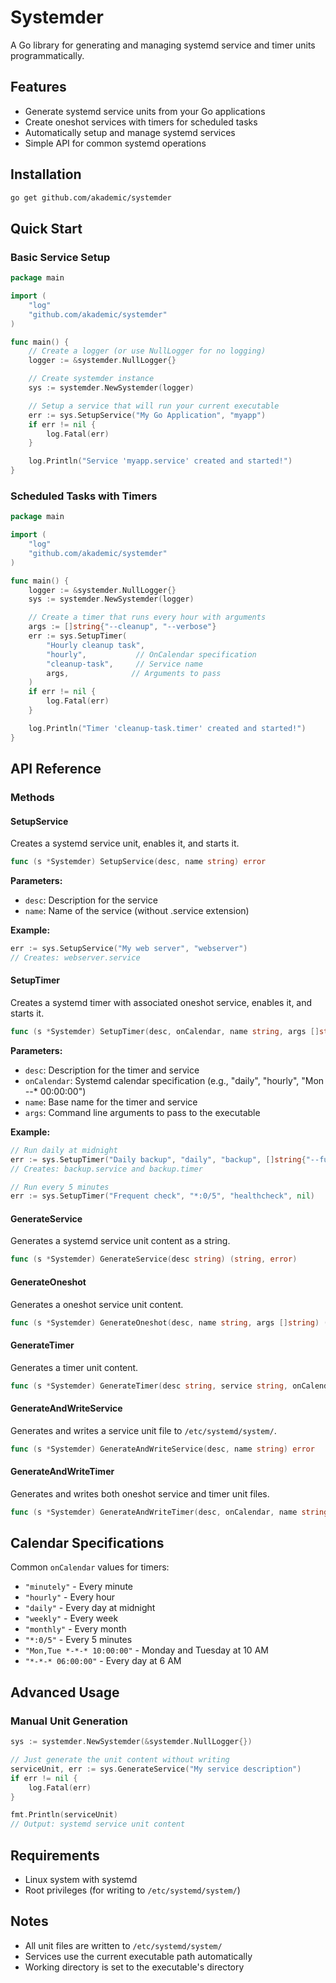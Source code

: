 # Systemder

A Go library for generating and managing systemd service and timer units programmatically.

## Features

- Generate systemd service units from your Go applications
- Create oneshot services with timers for scheduled tasks
- Automatically setup and manage systemd services
- Simple API for common systemd operations

## Installation

```bash
go get github.com/akademic/systemder
```

## Quick Start

### Basic Service Setup

```go
package main

import (
    "log"
    "github.com/akademic/systemder"
)

func main() {
    // Create a logger (or use NullLogger for no logging)
    logger := &systemder.NullLogger{}

    // Create systemder instance
    sys := systemder.NewSystemder(logger)

    // Setup a service that will run your current executable
    err := sys.SetupService("My Go Application", "myapp")
    if err != nil {
        log.Fatal(err)
    }

    log.Println("Service 'myapp.service' created and started!")
}
```

### Scheduled Tasks with Timers

```go
package main

import (
    "log"
    "github.com/akademic/systemder"
)

func main() {
    logger := &systemder.NullLogger{}
    sys := systemder.NewSystemder(logger)

    // Create a timer that runs every hour with arguments
    args := []string{"--cleanup", "--verbose"}
    err := sys.SetupTimer(
        "Hourly cleanup task",
        "hourly",           // OnCalendar specification
        "cleanup-task",     // Service name
        args,              // Arguments to pass
    )
    if err != nil {
        log.Fatal(err)
    }

    log.Println("Timer 'cleanup-task.timer' created and started!")
}
```

## API Reference

### Methods

#### SetupService

Creates a systemd service unit, enables it, and starts it.

```go
func (s *Systemder) SetupService(desc, name string) error
```

**Parameters:**
- `desc`: Description for the service
- `name`: Name of the service (without .service extension)

**Example:**
```go
err := sys.SetupService("My web server", "webserver")
// Creates: webserver.service
```

#### SetupTimer

Creates a systemd timer with associated oneshot service, enables it, and starts it.

```go
func (s *Systemder) SetupTimer(desc, onCalendar, name string, args []string) error
```

**Parameters:**
- `desc`: Description for the timer and service
- `onCalendar`: Systemd calendar specification (e.g., "daily", "hourly", "Mon *-*-* 00:00:00")
- `name`: Base name for the timer and service
- `args`: Command line arguments to pass to the executable

**Example:**
```go
// Run daily at midnight
err := sys.SetupTimer("Daily backup", "daily", "backup", []string{"--full"})
// Creates: backup.service and backup.timer

// Run every 5 minutes
err := sys.SetupTimer("Frequent check", "*:0/5", "healthcheck", nil)
```

#### GenerateService

Generates a systemd service unit content as a string.

```go
func (s *Systemder) GenerateService(desc string) (string, error)
```

#### GenerateOneshot

Generates a oneshot service unit content.

```go
func (s *Systemder) GenerateOneshot(desc, name string, args []string) (string, error)
```

#### GenerateTimer

Generates a timer unit content.

```go
func (s *Systemder) GenerateTimer(desc string, service string, onCalendar string) (string, error)
```

#### GenerateAndWriteService

Generates and writes a service unit file to `/etc/systemd/system/`.

```go
func (s *Systemder) GenerateAndWriteService(desc, name string) error
```

#### GenerateAndWriteTimer

Generates and writes both oneshot service and timer unit files.

```go
func (s *Systemder) GenerateAndWriteTimer(desc, onCalendar, name string, args []string) error
```

## Calendar Specifications

Common `onCalendar` values for timers:

- `"minutely"` - Every minute
- `"hourly"` - Every hour
- `"daily"` - Every day at midnight
- `"weekly"` - Every week
- `"monthly"` - Every month
- `"*:0/5"` - Every 5 minutes
- `"Mon,Tue *-*-* 10:00:00"` - Monday and Tuesday at 10 AM
- `"*-*-* 06:00:00"` - Every day at 6 AM

## Advanced Usage

### Manual Unit Generation

```go
sys := systemder.NewSystemder(&systemder.NullLogger{})

// Just generate the unit content without writing
serviceUnit, err := sys.GenerateService("My service description")
if err != nil {
    log.Fatal(err)
}

fmt.Println(serviceUnit)
// Output: systemd service unit content
```

## Requirements

- Linux system with systemd
- Root privileges (for writing to `/etc/systemd/system/`)

## Notes

- All unit files are written to `/etc/systemd/system/`
- Services use the current executable path automatically
- Working directory is set to the executable's directory

